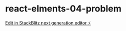# react-elments-04-problem

[Edit in StackBlitz next generation editor ⚡️](https://stackblitz.com/~/github.com/kiltro-dev/react-elments-04-problem)